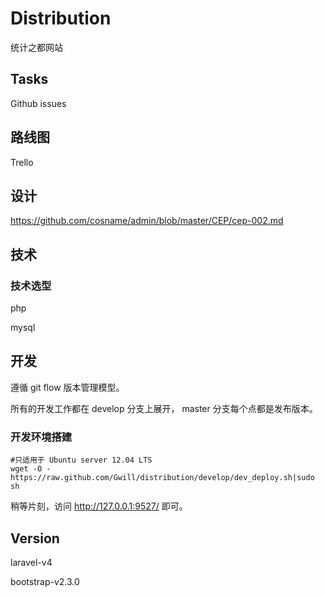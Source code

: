 # Distribution

统计之都网站

## Tasks

Github issues

## 路线图

Trello

## 设计

https://github.com/cosname/admin/blob/master/CEP/cep-002.md

## 技术

### 技术选型

php

mysql

## 开发

遵循 git flow 版本管理模型。

所有的开发工作都在 develop 分支上展开， master 分支每个点都是发布版本。

### 开发环境搭建

    #只适用于 Ubuntu server 12.04 LTS
    wget -O - https://raw.github.com/Gwill/distribution/develop/dev_deploy.sh|sudo sh

稍等片刻，访问 http://127.0.0.1:9527/ 即可。

## Version

laravel-v4

bootstrap-v2.3.0